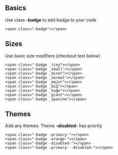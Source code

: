 ## Basics

Use class **-badge** to add badge to your code

	<span class="-badge"></span>

## Sizes

Use basic size modifiers (checkout test below)

	<span class="-badge _tiny"></span> 
	<span class="-badge _small"></span> 
	<span class="-badge _minor"></span> 
	<span class="-badge _normal"></span> 
	<span class="-badge _major"></span> 
	<span class="-badge _big"></span> 
	<span class="-badge _huge"></span> 
	<span class="-badge _giant"></span> 
	<span class="-badge _spanine"></span> 
	

## Themes

Add any themes. Theme **-disabled-** has priority

	<span class="-badge -primary-"></span> 
	<span class="-badge -orange-"></span> 
	<span class="-badge -disabled-"></span> 
	<span class="-badge -primary- -disabled-"></span> 